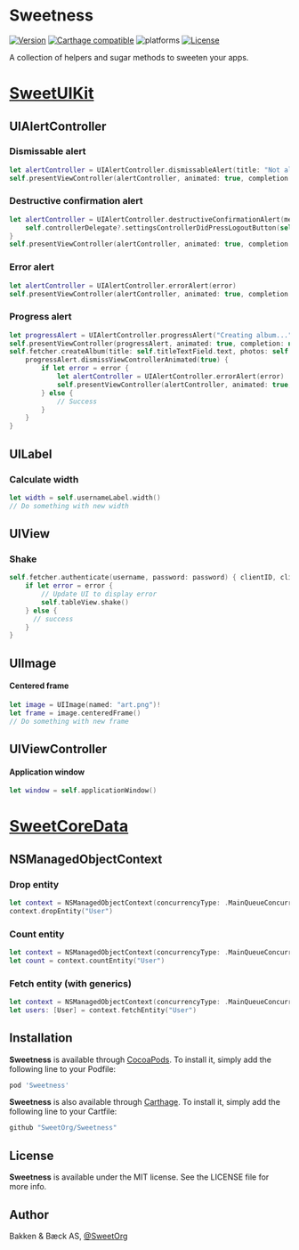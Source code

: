 # Sweetness

[![Version](https://img.shields.io/cocoapods/v/Sweetness.svg?style=flat)](https://cocoapods.org/pods/Sweetness)
[![Carthage compatible](https://img.shields.io/badge/Carthage-compatible-4BC51D.svg?style=flat)](https://github.com/SweetOrg/Sweetness)
![platforms](https://img.shields.io/badge/platforms-iOS%20%7C%20OS%20X%20%7C%20watchOS%20%7C%20tvOS%20-lightgrey.svg)
[![License](https://img.shields.io/cocoapods/l/Sweetness.svg?style=flat)](https://cocoapods.org/pods/Sweetness)

A collection of helpers and sugar methods to sweeten your apps.

# [SweetUIKit](https://github.com/SweetOrg/SweetUIKit)

## UIAlertController

### Dismissable alert

```swift
let alertController = UIAlertController.dismissableAlert(title: "Not allowed access", message: "Please contact your admin to get access.")
self.presentViewController(alertController, animated: true, completion: nil)
```

### Destructive confirmation alert

```swift
let alertController = UIAlertController.destructiveConfirmationAlert(message: "Are you sure you want to log out?", destructiveActionTitle: "Log out") {
    self.controllerDelegate?.settingsControllerDidPressLogoutButton(self)
}
self.presentViewController(alertController, animated: true, completion: nil)
```

### Error alert

```swift
let alertController = UIAlertController.errorAlert(error)
self.presentViewController(alertController, animated: true, completion: nil)
```

### Progress alert

```swift
let progressAlert = UIAlertController.progressAlert("Creating album...")
self.presentViewController(progressAlert, animated: true, completion: nil)
self.fetcher.createAlbum(title: self.titleTextField.text, photos: self.selectedPhotos) { error in
    progressAlert.dismissViewControllerAnimated(true) {
        if let error = error {
            let alertController = UIAlertController.errorAlert(error)
            self.presentViewController(alertController, animated: true, completion: nil)
        } else {
            // Success
        }
    }
}
```

## UILabel

### Calculate width

```swift
let width = self.usernameLabel.width()
// Do something with new width
```

## UIView

### Shake

```swift
self.fetcher.authenticate(username, password: password) { clientID, clientSecret, accessToken, refreshToken, expiresIn, error in
    if let error = error {
        // Update UI to display error
        self.tableView.shake()
    } else {
      // success
    }
}
```

## UIImage

#### Centered frame

```swift
let image = UIImage(named: "art.png")!
let frame = image.centeredFrame()
// Do something with new frame
```

## UIViewController

#### Application window

```swift
let window = self.applicationWindow()
```

# [SweetCoreData](https://github.com/SweetOrg/SweetCoreData)

## NSManagedObjectContext

### Drop entity

```swift
let context = NSManagedObjectContext(concurrencyType: .MainQueueConcurrencyType)
context.dropEntity("User")
```

### Count entity

```swift
let context = NSManagedObjectContext(concurrencyType: .MainQueueConcurrencyType)
let count = context.countEntity("User")
```

### Fetch entity (with generics)

```swift
let context = NSManagedObjectContext(concurrencyType: .MainQueueConcurrencyType)
let users: [User] = context.fetchEntity("User")
```

## Installation

**Sweetness** is available through [CocoaPods](http://cocoapods.org). To install
it, simply add the following line to your Podfile:

```ruby
pod 'Sweetness'
```

**Sweetness** is also available through [Carthage](https://github.com/Carthage/Carthage). To install
it, simply add the following line to your Cartfile:

```ruby
github "SweetOrg/Sweetness"
```

## License

**Sweetness** is available under the MIT license. See the LICENSE file for more info.

## Author

Bakken & Bæck AS, [@SweetOrg](https://twitter.com/SweetOrg)
